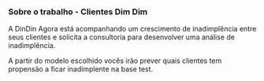 ### Sobre o trabalho - Clientes Dim Dim

A DinDin Agora está acompanhando um crescimento de inadimplência entre seus clientes e solicita a consultoria para desenvolver uma análise de inadimplência.

A partir do modelo escolhido vocês irão prever quais clientes tem propensão a ficar inadimplente na base test.